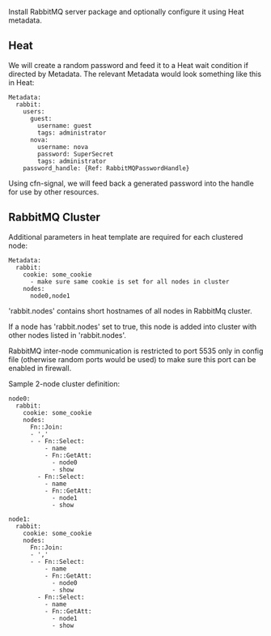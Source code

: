 Install RabbitMQ server package and optionally configure it using Heat
metadata.

Heat
----

We will create a random password and feed it to a Heat wait condition
if directed by Metadata. The relevant Metadata would look something like
this in Heat:

    Metadata:
      rabbit:
        users:
          guest:
            username: guest
            tags: administrator
          nova:
            username: nova
            password: SuperSecret
            tags: administrator
        password_handle: {Ref: RabbitMQPasswordHandle}

Using cfn-signal, we will feed back a generated password into the handle
for use by other resources.


RabbitMQ Cluster
----------------

Additional parameters in heat template are required for each clustered node:

    Metadata:
      rabbit:
        cookie: some_cookie
          - make sure same cookie is set for all nodes in cluster
        nodes:
          node0,node1

'rabbit.nodes' contains short hostnames of all nodes in RabbitMq cluster.

If a node has 'rabbit.nodes' set to true, this node is added into
cluster with other nodes listed in 'rabbit.nodes'.

RabbitMQ inter-node communication is restricted to port 5535 only in config file
(otherwise random ports would be used) to make sure this port can be enabled in
firewall.


Sample 2-node cluster definition:

    node0:
      rabbit:
        cookie: some_cookie
        nodes:
          Fn::Join:
          - ','
          - - Fn::Select:
              - name
              - Fn::GetAtt:
                - node0
                - show
            - Fn::Select:
              - name
              - Fn::GetAtt:
                - node1
                - show

    node1:
      rabbit:
        cookie: some_cookie
        nodes:
          Fn::Join:
          - ','
          - - Fn::Select:
              - name
              - Fn::GetAtt:
                - node0
                - show
            - Fn::Select:
              - name
              - Fn::GetAtt:
                - node1
                - show
